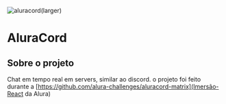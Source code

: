 ![aluracord(larger)](https://user-images.githubusercontent.com/62760711/162063094-65fd1f90-2116-4fa1-a9ab-d5e486d90faa.png)

# AluraCord

## Sobre o projeto

Chat em tempo real em servers, similar ao discord. o projeto foi feito durante a [https://github.com/alura-challenges/aluracord-matrix](Imersão-React da Alura)
